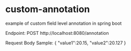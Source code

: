# custom-annotation
example of custom field level annotation in spring boot

Endpoint: POST http://localhost:8080/annotation

Request Body Sample:
{
   "value1":20.15,
   "value2":20.127
}
